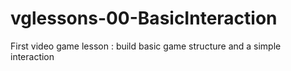 # vglessons-00-BasicInteraction
First video game lesson : build basic game structure and a simple interaction
